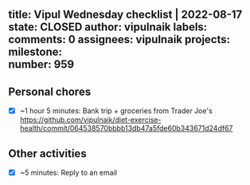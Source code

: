 title:	Vipul Wednesday checklist | 2022-08-17
state:	CLOSED
author:	vipulnaik
labels:	
comments:	0
assignees:	vipulnaik
projects:	
milestone:	
number:	959
--
## Personal chores

- [x] ~1 hour 5 minutes: Bank trip + groceries from Trader Joe's https://github.com/vipulnaik/diet-exercise-health/commit/064538570bbbb13db47a5fde60b343671d24df67

## Other activities

- [x] ~5 minutes: Reply to an email
